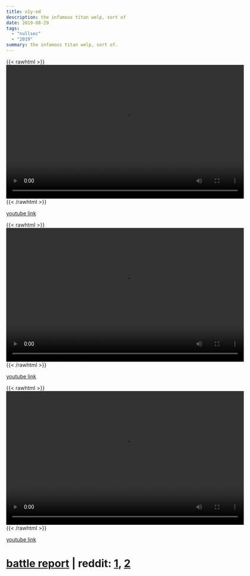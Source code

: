 ```yaml
---
title: o1y-ed
description: the infamous titan welp, sort of
date: 2019-08-29
tags:
  - "nullsec"
  - "2019"
summary: the infamous titan welp, sort of.
---
```


{{< rawhtml >}}<video width="640" height="360" controls>
<source src="https://crowdfile.net/snuffed/o1y.mp4" type="video/mp4">
Your browser does not support the video tag.</video>{{< /rawhtml >}}

[youtube link](http://www.youtube.com/watch?v=VyazOaxDtIo)  

{{< rawhtml >}}<video width="640" height="360" controls>
<source src="https://crowdfile.net/snuffed/o1y-2.mp4" type="video/mp4">
Your browser does not support the video tag.</video>{{< /rawhtml >}}

[youtube link](https://www.youtube.com/watch?v=vBwkFnw8yqg)

{{< rawhtml >}}<video width="640" height="360" controls>
<source src="https://crowdfile.net/snuffed/o1y-3.mp4" type="video/mp4">
Your browser does not support the video tag.</video>{{< /rawhtml >}}

[youtube link](https://www.youtube.com/watch?v=3wJoUdWXruU)


# [battle report](https://fleetcom.space/battlereport/txhskBRb5LM28A3ah) | reddit: [1](https://reddit.com/r/Eve/comments/csyef4/o1yed_habbening_thread/), [2](https://www.reddit.com/r/Eve/comments/ct2vkb/o1yed_titan_fight_snuff_molok_pov/)
